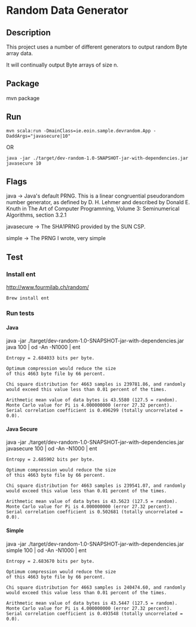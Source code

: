 # Random Data Generator

## Description
This project uses a number of different generators to output random Byte array data.

It will continually output Byte arrays of size n.

## Package
mvn package

## Run
```
mvn scala:run -DmainClass=ie.eoin.sample.devrandom.App -DaddArgs="javasecure|10"
```
OR
```
java -jar ./target/dev-random-1.0-SNAPSHOT-jar-with-dependencies.jar javasecure 10
```

## Flags

java -> Java's default PRNG. This is a linear congruential pseudorandom number generator, as defined by D. H. Lehmer and described by Donald E. Knuth in The Art of Computer Programming, Volume 3: Seminumerical Algorithms, section 3.2.1

javasecure -> The SHA1PRNG provided by the SUN CSP.

simple -> The PRNG I wrote, very simple


## Test

### Install ent
http://www.fourmilab.ch/random/
```
Brew install ent
```

### Run tests

#### Java
java -jar ./target/dev-random-1.0-SNAPSHOT-jar-with-dependencies.jar java 100 | od -An -N1000 | ent 
```
Entropy = 2.684033 bits per byte.

Optimum compression would reduce the size
of this 4663 byte file by 66 percent.

Chi square distribution for 4663 samples is 239781.86, and randomly
would exceed this value less than 0.01 percent of the times.

Arithmetic mean value of data bytes is 43.5580 (127.5 = random).
Monte Carlo value for Pi is 4.000000000 (error 27.32 percent).
Serial correlation coefficient is 0.496299 (totally uncorrelated = 0.0).
```

#### Java Secure
java -jar ./target/dev-random-1.0-SNAPSHOT-jar-with-dependencies.jar javasecure 100 | od -An -N1000 | ent 
```
Entropy = 2.685902 bits per byte.

Optimum compression would reduce the size
of this 4663 byte file by 66 percent.

Chi square distribution for 4663 samples is 239541.07, and randomly
would exceed this value less than 0.01 percent of the times.

Arithmetic mean value of data bytes is 43.5623 (127.5 = random).
Monte Carlo value for Pi is 4.000000000 (error 27.32 percent).
Serial correlation coefficient is 0.502681 (totally uncorrelated = 0.0).
```

#### Simple
java -jar ./target/dev-random-1.0-SNAPSHOT-jar-with-dependencies.jar simple 100 | od -An -N1000 | ent
```
Entropy = 2.683670 bits per byte.

Optimum compression would reduce the size
of this 4663 byte file by 66 percent.

Chi square distribution for 4663 samples is 240474.60, and randomly
would exceed this value less than 0.01 percent of the times.

Arithmetic mean value of data bytes is 43.5447 (127.5 = random).
Monte Carlo value for Pi is 4.000000000 (error 27.32 percent).
Serial correlation coefficient is 0.493548 (totally uncorrelated = 0.0).
```
